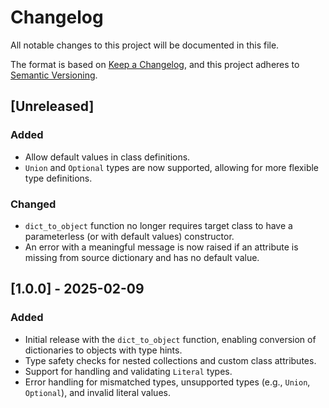 # Changelog

All notable changes to this project will be documented in this file.

The format is based on [Keep a Changelog](https://keepachangelog.com/en/1.1.0/),
and this project adheres to [Semantic Versioning](https://semver.org/spec/v2.0.0.html).


## [Unreleased]

### Added
- Allow default values in class definitions.
- `Union` and `Optional` types are now supported, allowing for more flexible type definitions.

### Changed
- `dict_to_object` function no longer requires target class to have a parameterless (or with default values) constructor.
- An error with a meaningful message is now raised if an attribute is missing from source dictionary and has no default value.

## [1.0.0] - 2025-02-09

### Added
- Initial release with the `dict_to_object` function, enabling conversion of dictionaries to objects with type hints.
- Type safety checks for nested collections and custom class attributes.
- Support for handling and validating `Literal` types.
- Error handling for mismatched types, unsupported types (e.g., `Union`, `Optional`), and invalid literal values.
